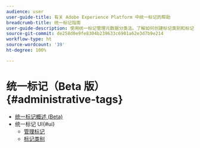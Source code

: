 ```yaml
---
audience: user
user-guide-title: 有关 Adobe Experience Platform 中统一标记的帮助
breadcrumb-title: 统一标记指南
user-guide-description: 使用统一标记管理元数据分类法。了解如何创建标记类别和标记。
source-git-commit: de258d0e9fe8304b239633c6901a62e3d7b9e214
workflow-type: ht
source-wordcount: '39'
ht-degree: 100%

---
```



# 统一标记（Beta 版）{#administrative-tags}

* [统一标记概述 (Beta)](overview.md)
* 统一标记 UI{#ui}
   * [管理标记](ui/managing-tags.md)
   * [标记类别](ui/tags-categories.md)

